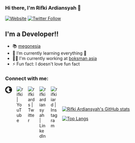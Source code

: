 ### Hi there, I'm Rifki Ardiansyah 👋

[![Website](https://img.shields.io/website?label=rifkiard.github.io&style=for-the-badge&url=https://rifkiard.github.io)](https://rifkiard.github.io)
[![Twitter Follow](https://img.shields.io/twitter/follow/rifkiards?color=1DA1F2&logo=twitter&style=for-the-badge)](https://twitter.com/rifkiards)

## I'm a Developer!!

- 📚 [megonesia](https://megonesia.com) 
- 🌱 I’m currently learning everything 🤣
- 👨‍⚖️ I'm currently working at [boksman asia](https://boksman.com) 
- ⚡ Fun fact: I doesn't love fun fact

### Connect with me:

[<img align="left" alt="rifkiard.github.io" width="22px" style="margin-right:15px;" src="https://raw.githubusercontent.com/iconic/open-iconic/master/svg/globe.svg" />][website]
[<img align="left" alt="rifki | YouTube" width="22px" style="margin-right:15px;" src="https://cdn.jsdelivr.net/npm/simple-icons@v3/icons/youtube.svg" />][youtube]
[<img align="left" alt="rifkiards | Twitter" width="22px" style="margin-right:15px;" src="https://cdn.jsdelivr.net/npm/simple-icons@v3/icons/twitter.svg" />][twitter]
[<img align="left" alt="rifki ardiansyah | LinkedIn" width="22px" style="margin-right:15px;" src="https://cdn.jsdelivr.net/npm/simple-icons@v3/icons/linkedin.svg" />][linkedin]
[<img align="left" alt="rifkiiard | Instagram" width="22px" style="margin-right:15px;" src="https://cdn.jsdelivr.net/npm/simple-icons@v3/icons/instagram.svg" />][instagram]

<br />


<br />
<br />

[website]: https://rifkiard.github.io
[twitter]: https://twitter.com/rifkiards
[youtube]: https://www.youtube.com/channel/UCbtayp_D7-i-wZd3MsXjl6A
[instagram]: https://instagram.com/rifkiiard
[linkedin]: https://www.linkedin.com/in/rifki-ardiansyah-33b4a2185/

[![Rifki Ardiansyah's GitHub stats](https://github-readme-stats.vercel.app/api?username=rifkiard&show_icons=true&theme=tokyonight)](https://github.com/rifkiard/)

[![Top Langs](https://github-readme-stats.vercel.app/api/top-langs/?username=rifkiard&theme=tokyonight)](https://github.com/rifkiard)
